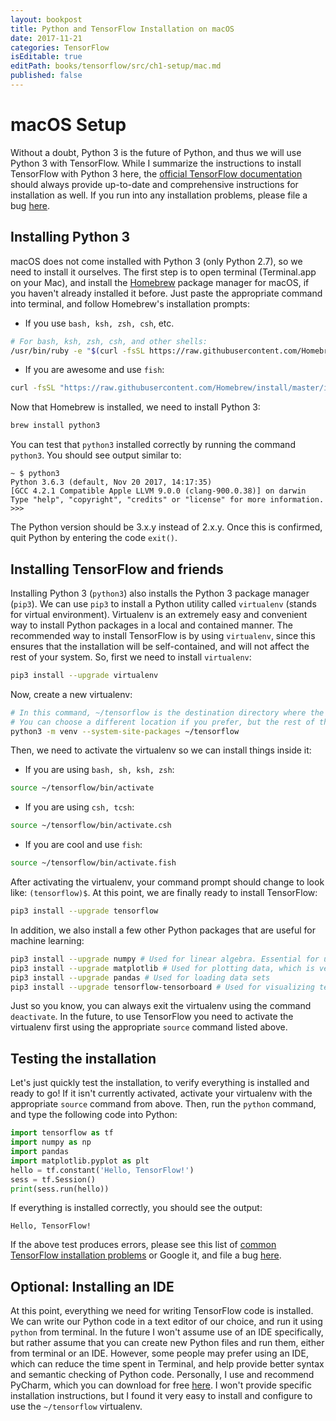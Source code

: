 ```yaml
---
layout: bookpost
title: Python and TensorFlow Installation on macOS
date: 2017-11-21
categories: TensorFlow
isEditable: true
editPath: books/tensorflow/src/ch1-setup/mac.md
published: false
---
```


# macOS Setup

Without a doubt, Python 3 is the future of Python, and thus we will use Python 3 with TensorFlow. While I summarize the instructions to install TensorFlow with Python 3 here, the [official TensorFlow documentation](https://www.tensorflow.org/install/install_mac) should always provide up-to-date and comprehensive instructions for installation as well. If you run into any installation problems, please file a bug [here](https://github.com/donald-pinckney/donald-pinckney.github.io/issues/new?labels=Installation%20problem,TensorFlow).

## Installing Python 3

macOS does not come installed with Python 3 (only Python 2.7), so we need to install it ourselves. The first step is to open terminal (Terminal.app on your Mac), and install the [Homebrew](https://brew.sh) package manager for macOS, if you haven't already installed it before. Just paste the appropriate command into terminal, and follow Homebrew's installation prompts:
* If you use `bash, ksh, zsh, csh`, etc.
```bash
# For bash, ksh, zsh, csh, and other shells:
/usr/bin/ruby -e "$(curl -fsSL https://raw.githubusercontent.com/Homebrew/install/master/install)"
```
* If you are awesome and use `fish`:
```bash
curl -fsSL "https://raw.githubusercontent.com/Homebrew/install/master/install" | /usr/bin/ruby
```

Now that Homebrew is installed, we need to install Python 3:
```bash
brew install python3
```

You can test that `python3` installed correctly by running the command `python3`. You should see output similar to:
```
~ $ python3
Python 3.6.3 (default, Nov 20 2017, 14:17:35) 
[GCC 4.2.1 Compatible Apple LLVM 9.0.0 (clang-900.0.38)] on darwin
Type "help", "copyright", "credits" or "license" for more information.
>>>
```
The Python version should be 3.x.y instead of 2.x.y. Once this is confirmed, quit Python by entering the code `exit()`.

## Installing TensorFlow and friends

Installing Python 3 (`python3`) also installs the Python 3 package manager (`pip3`). We can use `pip3` to install a Python utility called `virtualenv` (stands for virtual environment). Virtualenv is an extremely easy and convenient way to install Python packages in a local and contained manner. The recommended way to install TensorFlow is by using `virtualenv`, since this ensures that the installation will be self-contained, and will not affect the rest of your system. So, first we need to install `virtualenv`:
```bash
pip3 install --upgrade virtualenv
```

Now, create a new virtualenv:
```bash
# In this command, ~/tensorflow is the destination directory where the virtualenv will be created. 
# You can choose a different location if you prefer, but the rest of the installation tutorial will assume ~/tensorflow
python3 -m venv --system-site-packages ~/tensorflow
```

Then, we need to activate the virtualenv so we can install things inside it:
* If you are using `bash, sh, ksh, zsh`:
```bash
source ~/tensorflow/bin/activate
```
* If you are using `csh, tcsh`:
```bash
source ~/tensorflow/bin/activate.csh
```
* If you are cool and use `fish`:
```bash
source ~/tensorflow/bin/activate.fish
```

After activating the virtualenv, your command prompt should change to look like: `(tensorflow)$`. At this point, we are finally ready to install TensorFlow:
```bash
pip3 install --upgrade tensorflow 
```

In addition, we also install a few other Python packages that are useful for machine learning:
```bash
pip3 install --upgrade numpy # Used for linear algebra. Essential for using TensorFlow 
pip3 install --upgrade matplotlib # Used for plotting data, which is very useful for machine learning
pip3 install --upgrade pandas # Used for loading data sets
pip3 install --upgrade tensorflow-tensorboard # Used for visualizing tensorflow training
```

Just so you know, you can always exit the virtualenv using the command `deactivate`. In the future, to use TensorFlow you need to activate the virtualenv first using the appropriate `source` command listed above.

## Testing the installation

Let's just quickly test the installation, to verify everything is installed and ready to go! If it isn't currently activated, activate your virtualenv with the appropriate `source` command from above. Then, run the `python` command, and type the following code into Python:
```python
import tensorflow as tf
import numpy as np
import pandas
import matplotlib.pyplot as plt
hello = tf.constant('Hello, TensorFlow!')
sess = tf.Session()
print(sess.run(hello))
```
If everything is installed correctly, you should see the output:
```
Hello, TensorFlow!
```

If the above test produces errors, please see this list of [common TensorFlow installation problems](https://www.tensorflow.org/install/install_mac#common_installation_problems) or Google it, and file a bug [here](https://github.com/donald-pinckney/donald-pinckney.github.io/issues/new?labels=Installation%20problem,Duplicate&title=Installation%20error%20on%20macOS).

## Optional: Installing an IDE

At this point, everything we need for writing TensorFlow code is installed. We can write our Python code in a text editor of our choice, and run it using `python` from terminal. In the future I won't assume use of an IDE specifically, but rather assume that you can create new Python files and run them, either from terminal or an IDE. However, some people may prefer using an IDE, which can reduce the time spent in Terminal, and help provide better syntax and semantic checking of Python code. Personally, I use and recommend PyCharm, which you can download for free [here](https://www.jetbrains.com/pycharm/download/#section=mac). I won't provide specific installation instructions, but I found it very easy to install and configure to use the `~/tensorflow` virtualenv.
